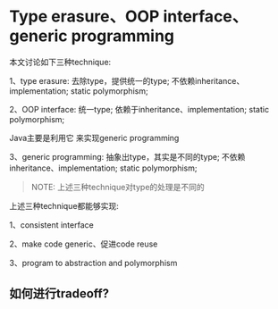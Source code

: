 # Type erasure、OOP interface、generic programming

本文讨论如下三种technique:

1、type erasure: 去除type，提供统一的type; 不依赖inheritance、implementation; static polymorphism;

2、OOP interface: 统一type; 依赖于inheritance、implementation; static polymorphism;

Java主要是利用它 来实现generic  programming

3、generic programming: 抽象出type，其实是不同的type; 不依赖inheritance、implementation; static polymorphism;

> NOTE: 上述三种technique对type的处理是不同的

上述三种technique都能够实现:

1、consistent interface

2、make code generic、促进code reuse

3、program to abstraction and polymorphism



## 如何进行tradeoff?